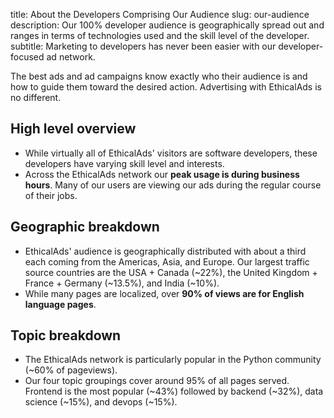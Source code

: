 title: About the Developers Comprising Our Audience
slug: our-audience
description: Our 100% developer audience is geographically spread out and ranges in terms of technologies used and the skill level of the developer.
subtitle: Marketing to developers has never been easier with our developer-focused ad network.

The best ads and ad campaigns know exactly who their audience is
and how to guide them toward the desired action.
Advertising with EthicalAds is no different.


## High level overview

* While virtually all of EthicalAds' visitors are software developers,
  these developers have varying skill level and interests.
* Across the EthicalAds network our **peak usage is during business hours**.
  Many of our users are viewing our ads during the regular course of their jobs.


## Geographic breakdown

* EthicalAds' audience is geographically distributed
  with about a third each coming from the Americas, Asia, and Europe.
  Our largest traffic source countries are the USA + Canada (~22%), the United Kingdom + France + Germany (~13.5%), and India (~10%).
* While many pages are localized, over **90% of views are for English language pages**.


## Topic breakdown

* The EthicalAds network is particularly popular in the Python community (~60% of pageviews).
* Our four topic groupings cover around 95% of all pages served.
  Frontend is the most popular (~43%) followed by backend (~32%), data science (~15%), and devops (~15%).
